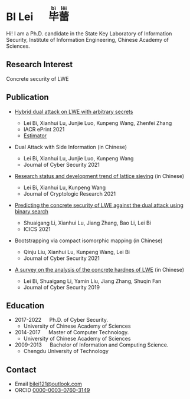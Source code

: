 
# BI Lei &emsp; <ruby>毕<rt>b&igrave;</rt>蕾<rt>l&#x0011B;i</rt></ruby>

Hi! I am a Ph.D. candidate in the State Key Laboratory of Information Security, Institute of Information Engineering, Chinese Academy of Sciences.

## Research Interest
Concrete security of LWE

## Publication

- [Hybrid dual attack on LWE with arbitrary secrets](https://eprint.iacr.org/2021/152)
  - Lei Bi, Xianhui Lu, Junjie Luo, Kunpeng Wang, Zhenfei Zhang
  - IACR ePrint 2021
  - [Estimator](https://github.com/BiLei121/hybrid-dual-estimator)

- Dual Attack with Side Information (in Chinese)
  - Lei Bi, Xianhui Lu, Junjie Luo, Kunpeng Wang
  - Journal of Cyber Security 2021

- [Research status and development trend of lattice sieving](http://www.jcr.cacrnet.org.cn/CN/Y2021/V8/I5/735) (in Chinese)
  - Lei Bi, Xianhui Lu, Kunpeng Wang
  - Journal of Cryptologic Research 2021

- [Predicting the concrete security of LWE against the dual attack using binary search](https://link.springer.com/chapter/10.1007%2F978-3-030-88052-1_16)
  - Shuaigang Li, Xianhui Lu, Jiang Zhang, Bao Li, Lei Bi
  - ICICS 2021
  
- Bootstrapping via compact isomorphic mapping (in Chinese)
  - Qinju Liu, Xianhui Lu, Kunpeng Wang, Lei Bi
  - Journal of Cyber Security 2021

- [A survey on the analysis of the concrete hardnes of LWE](http://jcs.iie.ac.cn/xxaqxb/ch/reader/view_abstract.aspx?file_no=20190201&flag=1) (in Chinese)
  - Lei Bi, Shuaigang Li, Yamin Liu, Jiang Zhang, Shuqin Fan
  - Journal of Cyber Security 2019

## Education

- 2017-2022 &emsp; Ph.D. of Cyber Security.
  - University of Chinese Academy of Sciences
- 2014-2017 &emsp; Master of Computer Technology.
  - University of Chinese Academy of Sciences
- 2009-2013 &emsp; Bachelor of Information and Computing Science.
  - Chengdu University of Technology

## Contact
- Email <bilei121@outlook.com>
- ORCID [0000-0003-0760-3149](https://orcid.org/0000-0003-0760-3149)


